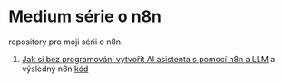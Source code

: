 # Medium série o n8n

repository pro moji sérii o n8n.

1. [Jak si bez programování vytvořit AI asistenta s pomocí n8n a LLM](https://medium.com/@mirecekd/jak-si-vytvorit-ai-asistenta-s-pomoci-n8n-a-llm-4ca90801ffcf)
a výsledný n8n [kód](https://raw.githubusercontent.com/mirecekd/n8n-medium/refs/heads/main/2025-04-16.json)


